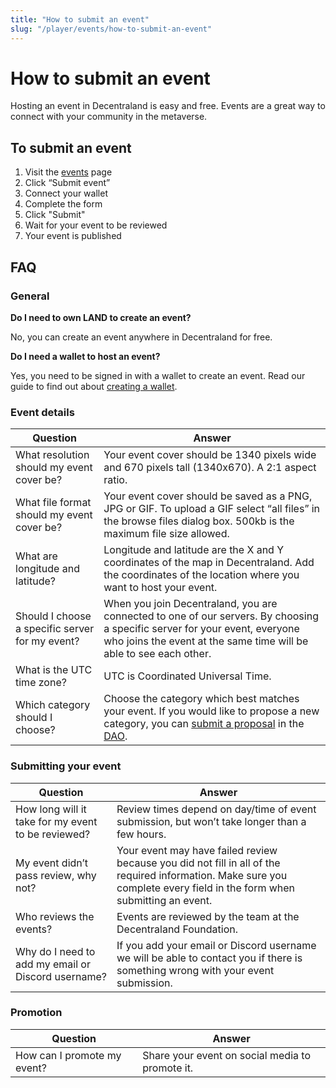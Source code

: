 ```yaml
---
title: "How to submit an event"
slug: "/player/events/how-to-submit-an-event"
---
```

# How to submit an event

Hosting an event in Decentraland is easy and free. Events are a great way to connect with your community in the metaverse.

## To submit an event

1. Visit the [events](https://events.decentraland.org/) page
2. Click “Submit event”
3. Connect your wallet
4. Complete the form
5. Click "Submit"
6. Wait for your event to be reviewed
7. Your event is published

## FAQ

### General

**Do I need to own LAND to create an event?**

No, you can create an event anywhere in Decentraland for free.

**Do I need a wallet to host an event?**

Yes, you need to be signed in with a wallet to create an event. Read our guide to find out about [creating a wallet](https://docs.decentraland.org/player/blockchain-integration/get-a-wallet/).

### Event details

| Question             | Answer               |
| -------------------- | -------------------- |
| What resolution should my event cover be? | Your event cover should be 1340 pixels wide and 670 pixels tall (1340x670). A 2:1 aspect ratio. |
| What file format should my event cover be? | Your event cover should be saved as a PNG, JPG or GIF. To upload a GIF select “all files” in the browse files dialog box. 500kb is the maximum file size allowed. |
| What are longitude and latitude? | Longitude and latitude are the X and Y coordinates of the map in Decentraland. Add the coordinates of the location where you want to host your event. |
| Should I choose a specific server for my event? | When you join Decentraland, you are connected to one of our servers. By choosing a specific server for your event, everyone who joins the event at the same time will be able to see each other. |
| What is the UTC time zone? | UTC is Coordinated Universal Time. |
| Which category should I choose? | Choose the category which best matches your event. If you would like to propose a new category, you can [submit a proposal](https://docs.decentraland.org/player/general/dao/dao-userguide/) in the [DAO](https://governance.decentraland.org/). |

### Submitting your event

| Question             | Answer               |
| -------------------- | -------------------- |
| How long will it take for my event to be reviewed? | Review times depend on day/time of event submission, but won’t take longer than a few hours. |
| My event didn’t pass review, why not? | Your event may have failed review because you did not fill in all of the required information. Make sure you complete every field in the form when submitting an event. |
| Who reviews the events? | Events are reviewed by the team at the Decentraland Foundation. |
| Why do I need to add my email or Discord username? | If you add your email or Discord username we will be able to contact you if there is something wrong with your event submission. |

### Promotion

| Question             | Answer               |
| -------------------- | -------------------- |
| How can I promote my event? | Share your event on social media to promote it. |
